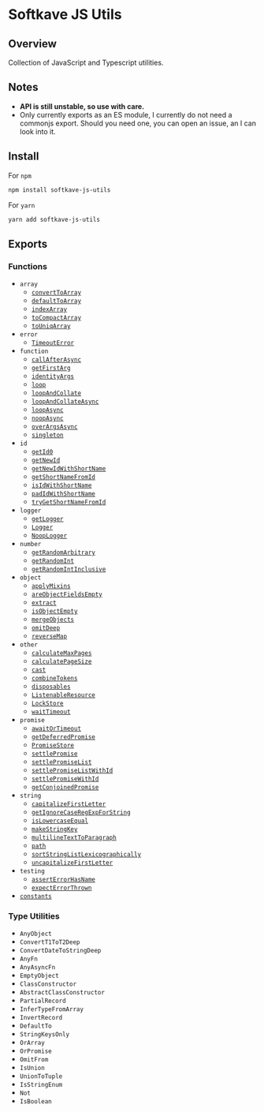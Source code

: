 # Softkave JS Utils

## Overview

Collection of JavaScript and Typescript utilities.

## Notes

- **API is still unstable, so use with care.**
- Only currently exports as an ES module, I currently do not need a commonjs export. Should you need one, you can open an issue, an I can look into it.

## Install

For `npm`

```sh
npm install softkave-js-utils
```

For `yarn`

```sh
yarn add softkave-js-utils
```

## Exports

### Functions

- `array`
  - [`convertToArray`](./src/array/convertToArray.ts)
  - [`defaultToArray`](./src/array/defaultToArray.ts)
  - [`indexArray`](./src/array/indexArray.ts)
  - [`toCompactArray`](./src/array/toCompactArray.ts)
  - [`toUniqArray`](./src/array/toUniqArray.ts)
- `error`
  - [`TimeoutError`](./src/error/TimeoutError.ts)
- `function`
  - [`callAfterAsync`](./src/function/callAfterAsync.ts)
  - [`getFirstArg`](./src/function/getFirstArg.ts)
  - [`identityArgs`](./src/function/identityArgs.ts)
  - [`loop`](./src/function/loop.ts)
  - [`loopAndCollate`](./src/function/loopAndCollate.ts)
  - [`loopAndCollateAsync`](./src/function/loopAndCollateAsync.ts)
  - [`loopAsync`](./src/function/loopAsync.ts)
  - [`noopAsync`](./src/function/noopAsync.ts)
  - [`overArgsAsync`](./src/function/overArgsAsync.ts)
  - [`singleton`](./src/function/singleton.ts)
- `id`
  - [`getId0`](./src/id/getId0.ts)
  - [`getNewId`](./src/id/getNewId.ts)
  - [`getNewIdWithShortName`](./src/id/getNewIdWithShortName.ts)
  - [`getShortNameFromId`](./src/id/getShortNameFromId.ts)
  - [`isIdWithShortName`](./src/id/isIdWithShortName.ts)
  - [`padIdWithShortName`](./src/id/padIdWithShortName.ts)
  - [`tryGetShortNameFromId`](./src/id/tryGetShortNameFromId.ts)
- `logger`
  - [`getLogger`](./src/logger/getLogger.ts)
  - [`Logger`](./src/logger/Logger.ts)
  - [`NoopLogger`](./src/logger/NoopLogger.ts)
- `number`
  - [`getRandomArbitrary`](./src/number/getRandomArbitrary.ts)
  - [`getRandomInt`](./src/number/getRandomInt.ts)
  - [`getRandomIntInclusive`](./src/number/getRandomIntInclusive.ts)
- `object`
  - [`applyMixins`](./src/object/applyMixins.ts)
  - [`areObjectFieldsEmpty`](./src/object/areObjectFieldsEmpty.ts)
  - [`extract`](./src/object/extract.ts)
  - [`isObjectEmpty`](./src/object/isObjectEmpty.ts)
  - [`mergeObjects`](./src/object/mergeObjects.ts)
  - [`omitDeep`](./src/object/omitDeep.ts)
  - [`reverseMap`](./src/object/reverseMap.ts)
- `other`
  - [`calculateMaxPages`](./src/other/calculateMaxPages.ts)
  - [`calculatePageSize`](./src/other/calculatePageSize.ts)
  - [`cast`](./src/other/cast.ts)
  - [`combineTokens`](./src/other/combineTokens.ts)
  - [`disposables`](./src/other/disposables.ts)
  - [`ListenableResource`](./src/other/ListenableResource.ts)
  - [`LockStore`](./src/other/LockStore.ts)
  - [`waitTimeout`](./src/other/waitTimeout.ts)
- `promise`
  - [`awaitOrTimeout`](./src/promise/awaitOrTimeout.ts)
  - [`getDeferredPromise`](./src/promise/getDeferredPromise.ts)
  - [`PromiseStore`](./src/promise/PromiseStore.ts)
  - [`settlePromise`](./src/promise/settlePromise.ts)
  - [`settlePromiseList`](./src/promise/settlePromiseList.ts)
  - [`settlePromiseListWithId`](./src/promise/settlePromiseListWithId.ts)
  - [`settlePromiseWithId`](./src/promise/settlePromiseWithId.ts)
  - [`getConjoinedPromise`](./src/promise/getConjoinedPromise.ts)
- `string`
  - [`capitalizeFirstLetter`](./src/string/capitalizeFirstLetter.ts)
  - [`getIgnoreCaseRegExpForString`](./src/string/getIgnoreCaseRegExpForString.ts)
  - [`isLowercaseEqual`](./src/string/isLowercaseEqual.ts)
  - [`makeStringKey`](./src/string/makeStringKey.ts)
  - [`multilineTextToParagraph`](./src/string/multilineTextToParagraph.ts)
  - [`path`](./src/string/path.ts)
  - [`sortStringListLexicographically`](./src/string/sortStringListLexicographically.ts)
  - [`uncapitalizeFirstLetter`](./src/string/uncapitalizeFirstLetter.ts)
- `testing`
  - [`assertErrorHasName`](./src/testing/assertErrorHasName.ts)
  - [`expectErrorThrown`](./src/testing/expectErrorThrown.ts)
- [`constants`](./src/constants.ts)

### Type Utilities

- `AnyObject`
- `ConvertT1ToT2Deep`
- `ConvertDateToStringDeep`
- `AnyFn`
- `AnyAsyncFn`
- `EmptyObject`
- `ClassConstructor`
- `AbstractClassConstructor`
- `PartialRecord`
- `InferTypeFromArray`
- `InvertRecord`
- `DefaultTo`
- `StringKeysOnly`
- `OrArray`
- `OrPromise`
- `OmitFrom`
- `IsUnion`
- `UnionToTuple`
- `IsStringEnum`
- `Not`
- `IsBoolean`
